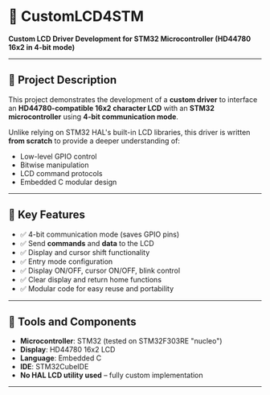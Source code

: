 # 📘 CustomLCD4STM

**Custom LCD Driver Development for STM32 Microcontroller (HD44780 16x2 in 4-bit mode)**

---

## 📝 Project Description

This project demonstrates the development of a **custom driver** to interface an **HD44780-compatible 16x2 character LCD** with an **STM32 microcontroller** using **4-bit communication mode**. 

Unlike relying on STM32 HAL's built-in LCD libraries, this driver is written **from scratch** to provide a deeper understanding of:

- Low-level GPIO control  
- Bitwise manipulation  
- LCD command protocols  
- Embedded C modular design  

---

## 🎯 Key Features

- ✅ 4-bit communication mode (saves GPIO pins)  
- ✅ Send **commands** and **data** to the LCD  
- ✅ Display and cursor shift functionality  
- ✅ Entry mode configuration  
- ✅ Display ON/OFF, cursor ON/OFF, blink control  
- ✅ Clear display and return home functions  
- ✅ Modular code for easy reuse and portability

---

## 🧰 Tools and Components

- **Microcontroller**: STM32 (tested on STM32F303RE "nucleo")  
- **Display**: HD44780 16x2 LCD
- **Language**: Embedded C  
- **IDE**: STM32CubeIDE
- **No HAL LCD utility used** – fully custom implementation

---

